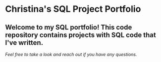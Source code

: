 # Christina's SQL Project Portfolio
## Welcome to my SQL portfolio! This code repository contains projects with SQL code that I've written. 
*Feel free to take a look and reach out if you have any questions.*
